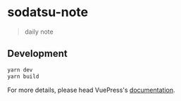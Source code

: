 # sodatsu-note

> daily note

## Development

```bash
yarn dev
yarn build
```

For more details, please head VuePress's [documentation](https://v1.vuepress.vuejs.org/).

